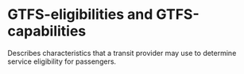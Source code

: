 # GTFS-eligibilities and GTFS-capabilities

Describes characteristics that a transit provider may use to determine service eligibility for passengers.  
